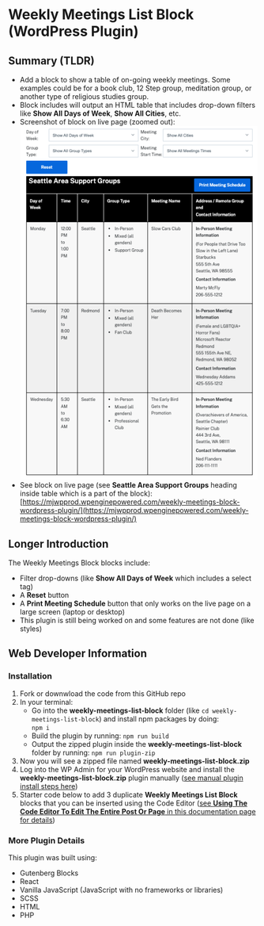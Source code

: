 # Weekly Meetings List Block (WordPress Plugin)

## Summary (TLDR)

- Add a block to show a table of on-going weekly meetings. Some examples could be for a book club, 12 Step group, meditation group, or another type of religious studies group.
- Block includes will output an HTML table that includes drop-down filters like **Show All Days of Week**, **Show All Cities**, etc.
- Screenshot of block on live page (zoomed out):
  ![Weekly Meetings List Block on live page](images/weekly-meetings-list-block-screenshot.png)
- See block on live page (see **Seattle Area Support Groups** heading inside table which is a part of the block):
  [https://mjwpprod.wpenginepowered.com/weekly-meetings-block-wordpress-plugin/](https://mjwpprod.wpenginepowered.com/weekly-meetings-block-wordpress-plugin/)

## Longer Introduction

The Weekly Meetings Block blocks include:

- Filter drop-downs (like **Show All Days of Week** which includes a select tag)
- A **Reset** button
- A **Print Meeting Schedule** button that only works on the live page on a large screen (laptop or desktop)
- This plugin is still being worked on and some features are not done (like styles)

## Web Developer Information

### Installation

1. Fork or downwload the code from this GitHub repo
2. In your terminal:
   - Go into the **weekly-meetings-list-block** folder (like `cd weekly-meetings-list-block`) and install npm packages by doing:  
     `npm i`
   - Build the plugin by running:
     `npm run build`
   - Output the zipped plugin inside the **weekly-meetings-list-block** folder by running:
     `npm run plugin-zip`
3. Now you will see a zipped file named **weekly-meetings-list-block.zip**
4. Log into the WP Admin for your WordPress website and install the **weekly-meetings-list-block.zip** plugin manually ([see manual plugin install steps here](https://quadlayers.com/install-wordpress-plugin-manually/))
5. Starter code below to add 3 duplicate **Weekly Meetings List Block** blocks that you can be inserted using the Code Editor ([see **Using The Code Editor To Edit The Entire Post Or Page** in this documentation page for details](https://www.boldgrid.com/support/wordpress-tutorials/how-to-use-the-code-editor-in-the-gutenberg-editor/))

### More Plugin Details

This plugin was built using:

- Gutenberg Blocks
- React
- Vanilla JavaScript (JavaScript with no frameworks or libraries)
- SCSS
- HTML
- PHP
